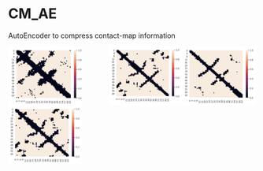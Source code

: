 # CM_AE
AutoEncoder to compress contact-map information

<p align="center">
<img align="right" src="images/true1.png"  width="150" height="120">
<img align="left" src="images/pred1.png"  width="150" height="120">
</p>

<p align="center">
<img align="right" src="images/true2.png"  width="150" height="120">
<img align="left" src="images/pred2.png"  width="150" height="120">
</p>